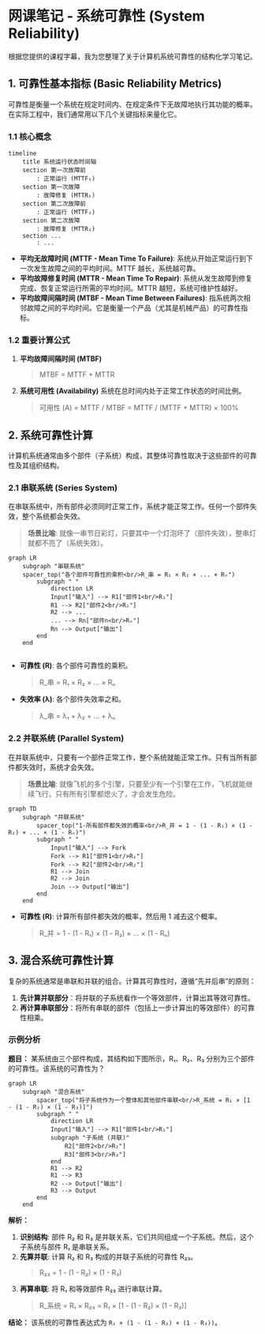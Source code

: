 # 网课笔记 - 系统可靠性 (System Reliability)

根据您提供的课程字幕，我为您整理了关于计算机系统可靠性的结构化学习笔记。

## 1. 可靠性基本指标 (Basic Reliability Metrics)

可靠性是衡量一个系统在规定时间内、在规定条件下无故障地执行其功能的概率。在实际工程中，我们通常用以下几个关键指标来量化它。

### 1.1 核心概念

```mermaid
timeline
    title 系统运行状态时间轴
    section 第一次故障前
        : 正常运行 (MTTF₁)
    section 第一次故障
        : 故障修复 (MTTR₁)
    section 第二次故障前
        : 正常运行 (MTTF₂)
    section 第二次故障
        : 故障修复 (MTTR₂)
    section ...
        : ...
```

-   **平均无故障时间 (MTTF - Mean Time To Failure)**: 系统从开始正常运行到下一次发生故障之间的平均时间。MTTF 越长，系统越可靠。
-   **平均故障修复时间 (MTTR - Mean Time To Repair)**: 系统从发生故障到修复完成、恢复正常运行所需的平均时间。MTTR 越短，系统可维护性越好。
-   **平均故障间隔时间 (MTBF - Mean Time Between Failures)**: 指系统两次相邻故障之间的平均时间。它是衡量一个产品（尤其是机械产品）的可靠性指标。

### 1.2 重要计算公式

1.  **平均故障间隔时间 (MTBF)**
    > MTBF = MTTF + MTTR

2.  **系统可用性 (Availability)**
    系统在总时间内处于正常工作状态的时间比例。
    > 可用性 (A) = MTTF / MTBF = MTTF / (MTTF + MTTR) × 100%

## 2. 系统可靠性计算

计算机系统通常由多个部件（子系统）构成，其整体可靠性取决于这些部件的可靠性及其组织结构。
### 2.1 串联系统 (Series System)

在串联系统中，所有部件必须同时正常工作，系统才能正常工作。任何一个部件失效，整个系统都会失效。

> **场景比喻**: 就像一串节日彩灯，只要其中一个灯泡坏了（部件失效），整串灯就都不亮了（系统失效）。

```mermaid
graph LR
    subgraph "串联系统"
    spacer_top("各个部件可靠性的乘积<br/>R_串 = R₁ × R₂ × ... × Rₙ")
        subgraph " "
            direction LR
            Input["输入"] --> R1["部件1<br/>R₁"]
            R1 --> R2["部件2<br/>R₂"]
            R2 --> ...
            ... --> Rn["部件n<br/>Rₙ"]
            Rn --> Output["输出"]
        end
    end
    
```

-   **可靠性 (R)**: 各个部件可靠性的乘积。
    
    > R_串 = R₁ × R₂ × ... × Rₙ
-   **失效率 (λ)**: 各个部件失效率之和。
    > λ_串 = λ₁ + λ₂ + ... + λₙ

### 2.2 并联系统 (Parallel System)

在并联系统中，只要有一个部件正常工作，整个系统就能正常工作。只有当所有部件都失效时，系统才会失效。

> **场景比喻**: 就像飞机的多个引擎，只要至少有一个引擎在工作，飞机就能继续飞行。只有所有引擎都熄火了，才会发生危险。

```mermaid
graph TD
    subgraph "并联系统"
        spacer_top("1-所有部件都失效的概率<br/>R_并 = 1 - (1 - R₁) × (1 - R₂) × ... × (1 - Rₙ)") 
        subgraph " "
            Input["输入"] --> Fork
            Fork --> R1["部件1<br/>R₁"]
            Fork --> R2["部件2<br/>R₂"]
            R1 --> Join
            R2 --> Join
            Join --> Output["输出"]
        end
    end
```

-   **可靠性 (R)**: 计算所有部件都失效的概率，然后用 1 减去这个概率。
    
    > R_并 = 1 - (1 - R₁) × (1 - R₂) × ... × (1 - Rₙ)

## 3. 混合系统可靠性计算

复杂的系统通常是串联和并联的组合。计算其可靠性时，遵循“先并后串”的原则：

1.  **先计算并联部分**：将并联的子系统看作一个等效部件，计算出其等效可靠性。
2.  **再计算串联部分**：将所有串联的部件（包括上一步计算出的等效部件）的可靠性相乘。

### 示例分析

**题目：** 某系统由三个部件构成，其结构如下图所示，R₁、R₂、R₃ 分别为三个部件的可靠性。该系统的可靠性为？

```mermaid
graph LR
    subgraph "混合系统"
        spacer_top("将子系统作为一个整体和其他部件串联<br/>R_系统 = R₁ × [1 - (1 - R₂) × (1 - R₃)]") 
        subgraph " "
            direction LR
            Input["输入"] --> R1["部件1<br/>R₁"]
            subgraph "子系统 (并联)"
                R2["部件2<br/>R₂"]
                R3["部件3<br/>R₃"]
            end
            R1 --> R2
            R1 --> R3
            R2 --> Output["输出"]
            R3 --> Output
        end
    end
```

**解析：**

1.  **识别结构**: 部件 R₂ 和 R₃ 是并联关系，它们共同组成一个子系统。然后，这个子系统与部件 R₁ 是串联关系。
2.  **先算并联**: 计算 R₂ 和 R₃ 构成的并联子系统的可靠性 R₂₃。
    > R₂₃ = 1 - (1 - R₂) × (1 - R₃)
3.  **再算串联**: 将 R₁ 和等效部件 R₂₃ 进行串联计算。
    > R_系统 = R₁ × R₂₃ = R₁ × [1 - (1 - R₂) × (1 - R₃)]

**结论：** 该系统的可靠性表达式为 `R₁ × (1 - (1 - R₂) × (1 - R₃))`。